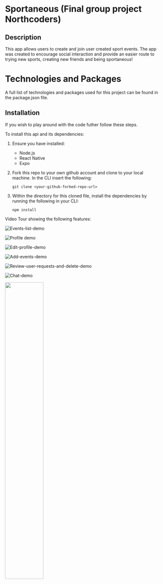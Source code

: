 # Sportaneous (Final group project Northcoders)

## Description

This app allows users to create and join user created sport events. The app was created to encourage social interaction and provide an easier route to trying new sports, creating new friends and being sportaneous!

# Technologies and Packages

A full list of technologies and packages used for this project can be found in the package.json file.

## Installation

If you wish to play around with the code futher follow these steps.

To install this api and its dependencies:

1.  Ensure you have installed:
    - Node.js
    - React Native
    - Expo
2.  Fork this repo to your own github account and clone to your local machine. In the CLI insert the following:

        git clone <your-github-forked-repo-url>

3.  Within the directory for this cloned file, install the dependencies by running the following in your CLI:

        npm install

Video Tour showing the following features:

![Events-list-demo](https://github.com/WillWatkins/Sportaneous/blob/main/gifs/events.gif)

![Profile demo](https://github.com/WillWatkins/Sportaneous/blob/main/gifs/profile.gif)

![Edit-profile-demo](https://github.com/WillWatkins/Sportaneous/blob/main/gifs/edit_profile.gif)

![Add-events-demo](https://github.com/WillWatkins/Sportaneous/blob/main/gifs/add_event.gif)

![Review-user-requests-and-delete-demo](https://github.com/WillWatkins/Sportaneous/blob/main/gifs/review_and_delete.gif)

![Chat-demo](https://github.com/WillWatkins/Sportaneous/blob/main/gifs/chat.gif)

<img src="./gifs/events.gif" width="50%" height="50%"/>
